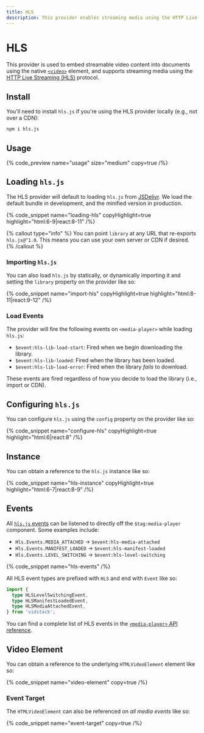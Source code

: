```yaml
---
title: HLS
description: This provider enables streaming media using the HTTP Live Streaming (HLS) protocol.
---
```


# HLS

This provider is used to embed streamable video content into documents using the native
[`<video>`](https://developer.mozilla.org/en-US/docs/Web/HTML/Element/video) element, and supports
streaming media using the [HTTP Live Streaming (HLS)](https://en.wikipedia.org/wiki/HTTP_Live_Streaming) protocol.

## Install

You'll need to install `hls.js` if you're using the HLS provider locally (e.g., not over a CDN):

```bash {% copy=true %}
npm i hls.js
```

## Usage

{% code_preview name="usage" size="medium" copy=true /%}

## Loading `hls.js`

The HLS provider will default to loading `hls.js` from [JSDelivr](https://jsdelivr.com). We load
the default bundle in development, and the minified version in production.

{% code_snippet name="loading-hls" copyHighlight=true highlight="html:6-9|react:8-11" /%}

{% callout type="info" %}
You can point `library` at any URL that re-exports `hls.js@^1.0`. This means you can use your
own server or CDN if desired.
{% /callout %}

### Importing `hls.js`

You can also load `hls.js` by statically, or dynamically importing it and setting the `library`
property on the provider like so:

{% code_snippet name="import-hls" copyHighlight=true highlight="html:8-11|react:9-12" /%}

### Load Events

The provider will fire the following events on `<media-player>` while loading `hls.js`:

- `$event:hls-lib-load-start`: Fired when we begin downloading the library.
- `$event:hls-lib-loaded`: Fired when the library has been loaded.
- `$event:hls-lib-load-error`: Fired when the library _fails_ to download.

These events are fired regardless of how you decide to load the library (i.e., import or CDN).

## Configuring `hls.js`

You can configure `hls.js` using the `config` property on the provider like so:

{% code_snippet name="configure-hls" copyHighlight=true highlight="html:6|react:8" /%}

## Instance

You can obtain a reference to the `hls.js` instance like so:

{% code_snippet name="hls-instance" copyHighlight=true highlight="html:6-7|react:8-9" /%}

## Events

All [`hls.js` events](https://github.com/video-dev/hls.js/blob/master/docs/API.md#runtime-events)
can be listened to directly off the `$tag:media-player` component. Some examples include:

- `Hls.Events.MEDIA_ATTACHED` -> `$event:hls-media-attached`
- `Hls.Events.MANIFEST_LOADED` -> `$event:hls-manifest-loaded`
- `Hls.Events.LEVEL_SWITCHING` -> `$event:hls-level-switching`

{% code_snippet name="hls-events" /%}

All HLS event types are prefixed with `HLS` and end with `Event` like so:

```ts {% copy=true %}
import {
  type HLSLevelSwitchingEvent,
  type HLSManifestLoadedEvent,
  type HLSMediaAttachedEvent,
} from 'vidstack';
```

You can find a complete list of HLS events in the [`<media-player>` API reference](/docs/player/components/layout/player/api#events--hls-lib-load-start).

## Video Element

You can obtain a reference to the underlying `HTMLVideoElement` element like so:

{% code_snippet name="video-element" copy=true /%}

### Event Target

The `HTMLVideoElement` can also be referenced on _all media events_ like so:

{% code_snippet name="event-target" copy=true /%}
